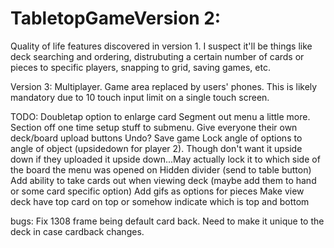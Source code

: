# TabletopGameVersion 2:
Quality of life features discovered in version 1. I suspect it'll be things like deck searching and ordering, distrubuting a certain number of cards or pieces to specific players, snapping to grid, saving games, etc.

Version 3:
Multiplayer. Game area replaced by users' phones. This is likely mandatory due to 10 touch input limit on a single touch screen.

TODO:
Doubletap option to enlarge card
Segment out menu a little more. Section off one time setup stuff to submenu.
Give everyone their own deck/board upload buttons
Undo?
Save game
Lock angle of options to angle of object (upsidedown for player 2). Though don't want it upside down if they uploaded it upside down...May actually lock it to which side of the board the menu was opened on
Hidden divider (send to table button)
Add ability to take cards out when viewing deck (maybe add them to hand or some card specific option)
Add gifs as options for pieces
Make view deck have top card on top or somehow indicate which is top and bottom

bugs:
Fix 1308 frame being default card back. Need to make it unique to the deck in case cardback changes.
